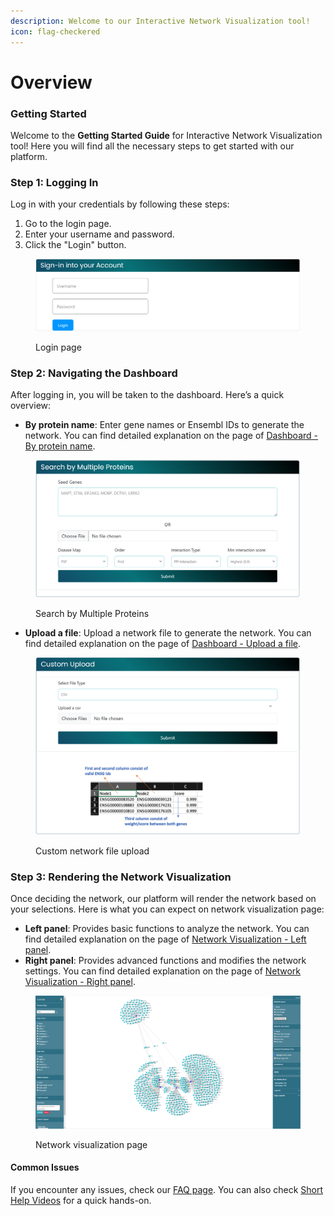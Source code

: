 ```yaml
---
description: Welcome to our Interactive Network Visualization tool!
icon: flag-checkered
---
```


# Overview

### **Getting Started**

Welcome to the **Getting Started Guide** for Interactive Network Visualization tool! Here you will find all the necessary steps to get started with our platform.

### Step 1: Logging In

Log in with your credentials by following these steps:

1. Go to the login page.
2. Enter your username and password.
3. Click the "Login" button.

<figure><img src=".gitbook/assets/1727203320473.png" alt=""><figcaption><p>Login page</p></figcaption></figure>

### Step 2: Navigating the Dashboard

After logging in, you will be taken to the dashboard. Here’s a quick overview:

* **By protein name**: Enter gene names or Ensembl IDs to generate the network. You can find detailed explanation on the page of [Dashboard - By protein name](dashboard/by-protein-name.md).

<figure><img src=".gitbook/assets/1731620922512.png" alt=""><figcaption><p>Search by Multiple Proteins</p></figcaption></figure>

* **Upload a file**: Upload a network file to generate the network. You can find detailed explanation on the page of [Dashboard - Upload a file](dashboard/upload-a-file.md).

<figure><img src=".gitbook/assets/image (8).png" alt=""><figcaption><p>Custom network file upload</p></figcaption></figure>

### Step 3: Rendering the Network Visualization

Once deciding the network, our platform will render the network based on your selections. Here is what you can expect on network visualization page:

* **Left panel**: Provides basic functions to analyze the network. You can find detailed explanation on the page of [Network Visualization - Left panel](network-visualization/left-panel.md).
* **Right panel**: Provides advanced functions and modifies the network settings. You can find detailed explanation on the page of [Network Visualization - Right panel](network-visualization/right-panel.md).

<figure><img src=".gitbook/assets/1731621565406.png" alt=""><figcaption><p>Network visualization page</p></figcaption></figure>

#### Common Issues

If you encounter any issues, check our [FAQ page](faq.md). You can also check [Short Help Videos](use-cases-and-help-videos.md) for a quick hands-on.
